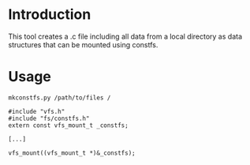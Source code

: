 # Introduction

This tool creates a .c file including all data from a local directory as data
structures that can be mounted using constfs.

# Usage

    mkconstfs.py /path/to/files /

    #include "vfs.h"
    #include "fs/constfs.h"
    extern const vfs_mount_t _constfs;

    [...]

    vfs_mount((vfs_mount_t *)&_constfs);
